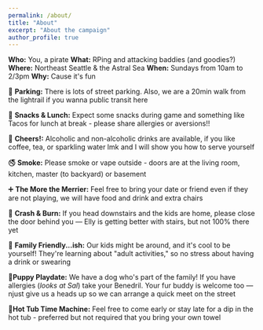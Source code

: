 ```yaml
---
permalink: /about/
title: "About"
excerpt: "About the campaign"
author_profile: true
---
```


**Who:** You, a pirate
**What:** RPing and attacking baddies (and goodies?)
**Where:** Northeast Seattle & the Astral Sea
**When:** Sundays from 10am to 2/3pm
**Why:** Cause it's fun


🚗 **Parking:** There is lots of street parking. Also, we are a 20min walk from the lightrail if you wanna public transit here 

🧀 **Snacks & Lunch:** Expect some snacks during game and something like Tacos for lunch at break - please share allergies or aversions!!

🍹 **Cheers!:** Alcoholic and non-alcoholic drinks are available, if you like coffee, tea, or sparkling water lmk and I will show you how to serve yourself 

🚭 **Smoke:** Please smoke or vape outside - doors are at the living room, kitchen, master (to backyard) or basement

➕ **The More the Merrier:** Feel free to bring your date or friend even if they are not playing, we will have food and drink and extra chairs

🚪 **Crash & Burn:** If you head downstairs and the kids are home, please close the door behind you — Elly is getting better with stairs, but not 100% there yet 

👶 **Family Friendly...ish:** Our kids might be around, and it's cool to be yourself! They're learning about "adult activities," so no stress about having a drink or swearing

🐶**Puppy Playdate:** We have a dog who's part of the family! If you have allergies (*looks at Sal*) take your Benedril. Your fur buddy is welcome too —njust give us a heads up so we can arrange a quick meet on the street

🌊**Hot Tub Time Machine:** Feel free to come early or stay late for a dip in the hot tub - preferred but not required that you bring your own towel